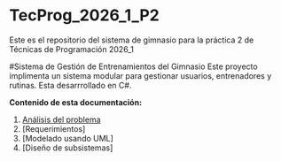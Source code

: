 # TecProg_2026_1_P2
Este es el repositorio del sistema de gimnasio para la práctica 2 de Técnicas de Programación 2026_1

#Sistema de Gestión de Entrenamientos del Gimnasio
Este proyecto implimenta un sistema modular para gestionar usuarios, entrenadores y rutinas. Esta desarrrollado en C#.

**Contenido de esta documentación:**
 1. [Análisis del problema](https://github.com/Pepotepo/TP_2026_1_P2/wiki/1.-An%C3%A1lisis-del-problema)
 2. [Requerimientos]
 3. [Modelado usando UML]
 4. [Diseño de subsistemas]
